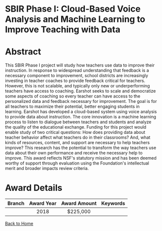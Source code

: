 
SBIR Phase I: Cloud-Based Voice Analysis and Machine Learning to Improve Teaching with Data
===========================================================================================

# Abstract


This SBIR Phase I project will study how teachers use data to improve their instruction. In response to widespread understanding that feedback is a necessary component to improvement, school districts are increasingly investing in teacher coaches to provide feedback critical for teachers. However, this is not scalable, and typically only new or underperforming teachers have access to coaching. Earshot seeks to scale and democratize some aspects of coaching so every teacher can have access to the personalized data and feedback necessary for improvement. The goal is for all teachers to maximize their potential, better engaging students in learning. Earshot has developed a cloud-based system using voice analysis to provide data about instruction. The core innovation is a machine learning process to listen to dialogue between teachers and students and analyze the quality of the educational exchange. Funding for this project would enable study of two critical questions: How does providing data about teacher behavior affect what teachers do in their classrooms? And, what kinds of resources, content, and support are necessary to help teachers improve? This research has the potential to transform the way teachers use data about their own performance and receive the necessary help to improve. This award reflects NSF's statutory mission and has been deemed worthy of support through evaluation using the Foundation's intellectual merit and broader impacts review criteria.  

# Award Details

|Branch|Award Year|Award Amount|Keywords|
| :---: | :---: | :---: | :---: |
||2018|$225,000||
  
  


[Back to Home](https://github.com/chrischow/dod_sbir_awards/JT/#398)